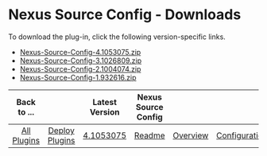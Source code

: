 
# Nexus Source Config - Downloads

To download the plug-in, click the following version-specific links.

- [Nexus-Source-Config-4.1053075.zip](https://raw.githubusercontent.com/UrbanCode/IBM-UCD-PLUGINS/main/files/nexus-source-config/Nexus-Source-Config-4.1053075.zip)
- [Nexus-Source-Config-3.1026809.zip](https://raw.githubusercontent.com/UrbanCode/IBM-UCD-PLUGINS/main/files/nexus-source-config/Nexus-Source-Config-3.1026809.zip)
- [Nexus-Source-Config-2.1004074.zip](https://raw.githubusercontent.com/UrbanCode/IBM-UCD-PLUGINS/main/files/nexus-source-config/Nexus-Source-Config-2.1004074.zip)
- [Nexus-Source-Config-1.932616.zip](https://raw.githubusercontent.com/UrbanCode/IBM-UCD-PLUGINS/main/files/nexus-source-config/Nexus-Source-Config-1.932616.zip)

|Back to ...||Latest Version|Nexus Source Config ||||
| :---: | :---: | :---: | :---: | :---: | :---: | :---: |
|[All Plugins](../../index.md)|[Deploy Plugins](../README.md)|[4.1053075](https://raw.githubusercontent.com/UrbanCode/IBM-UCD-PLUGINS/main/files/nexus-source-config/Nexus-Source-Config-4.1053075.zip)|[Readme](README.md)|[Overview](overview.md)|[Configuration](configuration.md)|[Steps](steps.md)|
